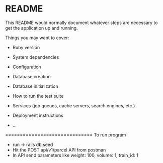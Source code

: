 # README

This README would normally document whatever steps are necessary to get the
application up and running.

Things you may want to cover:

* Ruby version

* System dependencies

* Configuration

* Database creation

* Database initialization

* How to run the test suite

* Services (job queues, cache servers, search engines, etc.)

* Deployment instructions

* ...


==============================
To run program
   * run -> rails db:seed
   * Hit the POST api/v1/parcel API from postman
   * In API send parameters like weight: 100, volume: 1, train_id: 1